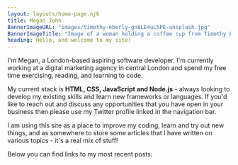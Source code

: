 ```yaml
---
layout: layouts/home-page.njk
title: Megan John
BannerImageURL: "images/timothy-eberly-gn8LE4uL5PE-unsplash.jpg"
BannerImageTitle: "Image of a woman holding a coffee cup from Timothy Eberly on Unsplash."
heading: Hello, and welcome to my site!
---
```

I'm Megan, a London-based aspiring software developer. I'm currently working at a digital marketing agency in central London and spend my free time exercising, reading, and learning to code.

My current stack is **HTML, CSS, JavaScript and Node.js** - always looking to develop my existing skills and learn new frameworks or languages.  If you'd like to reach out and discuss any opportunities that you have open in your business then please use my Twitter profile linked in the navigation bar.

I am using this site as a place to improve my coding, learn and try out new things, and as somewhere to store some articles that I have written on various topics - it's a real mix of stuff!

Below you can find links to my most recent posts: